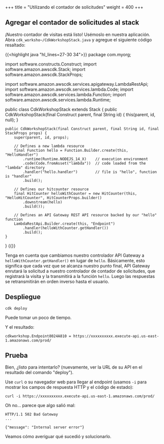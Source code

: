 +++
title = "Utilizando el contador de solicitudes"
weight = 400
+++

## Agregar el contador de solicitudes al stack

¡Nuestro contador de visitas está listo! Usémoslo en nuestra aplicación. Abra `cdk_worksho~/CdkWorkshopStack.java` y agregue el siguiente código resaltado:

{{<highlight java "hl_lines=27-30 34">}}
package com.myorg;

import software.constructs.Construct;
import software.amazon.awscdk.Stack;
import software.amazon.awscdk.StackProps;

import software.amazon.awscdk.services.apigateway.LambdaRestApi;
import software.amazon.awscdk.services.lambda.Code;
import software.amazon.awscdk.services.lambda.Function;
import software.amazon.awscdk.services.lambda.Runtime;

public class CdkWorkshopStack extends Stack {
    public CdkWorkshopStack(final Construct parent, final String id) {
        this(parent, id, null);
    }

    public CdkWorkshopStack(final Construct parent, final String id, final StackProps props) {
        super(parent, id, props);

        // Defines a new lambda resource
        final Function hello = Function.Builder.create(this, "HelloHandler")
            .runtime(Runtime.NODEJS_14_X)    // execution environment
            .code(Code.fromAsset("lambda"))  // code loaded from the "lambda" directory
            .handler("hello.handler")        // file is "hello", function is "handler"
            .build();

        // Defines our hitcounter resource
        final HitCounter helloWithCounter = new HitCounter(this, "HelloHitCounter", HitCounterProps.builder()
            .downstream(hello)
            .build());

        // Defines an API Gateway REST API resource backed by our "hello" function
        LambdaRestApi.Builder.create(this, "Endpoint")
            .handler(helloWithCounter.getHandler())
            .build();
    }
}
{{</highlight>}}

Tenga en cuenta que cambiamos nuestro controlador API Gateway a `helloWithCounter.getHandler()` en lugar de `hello`. Básicamente, esto significa que cada vez que se alcanza nuestro punto final, API Gateway enrutará la solicitud a nuestro controlador de contador de solicitudes, que registrará la visita y la transmitirá a la función `hello`. Luego las respuestas se retransmitirán en orden inverso hasta el usuario.

## Despliegue

```
cdk deploy
```
Puede tomar un poco de tiempo.

Y el resultado:

```
cdkworkshop.Endpoint8024A810 = https://xxxxxxxxxx.execute-api.us-east-1.amazonaws.com/prod/
```

## Prueba

Bien, ¿listo para intentarlo? (nuevamente, ver la URL de su API en el resultado del comando "deploy").

Use `curl` o su navegador web para llegar al endpoint (usamos `-i` para mostrar los campos de respuesta HTTP y el código de estado):

```
curl -i https://xxxxxxxxxx.execute-api.us-east-1.amazonaws.com/prod/
```

Oh no... parece que algo salió mal:

```
HTTP/1.1 502 Bad Gateway
...

{"message": "Internal server error"}
```

Veamos cómo averiguar qué sucedió y solucionarlo.
